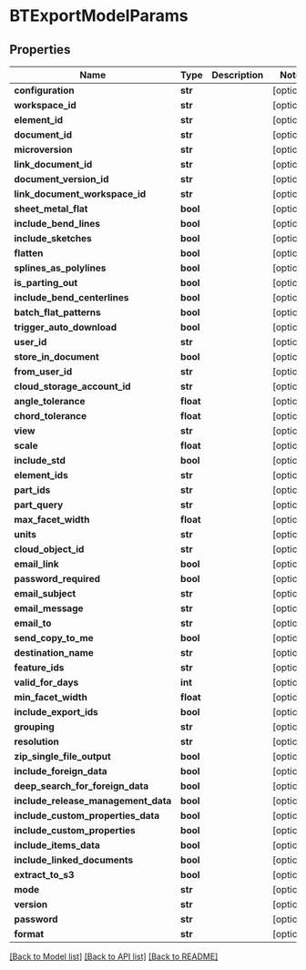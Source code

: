 # BTExportModelParams

## Properties
Name | Type | Description | Notes
------------ | ------------- | ------------- | -------------
**configuration** | **str** |  | [optional] 
**workspace_id** | **str** |  | [optional] 
**element_id** | **str** |  | [optional] 
**document_id** | **str** |  | [optional] 
**microversion** | **str** |  | [optional] 
**link_document_id** | **str** |  | [optional] 
**document_version_id** | **str** |  | [optional] 
**link_document_workspace_id** | **str** |  | [optional] 
**sheet_metal_flat** | **bool** |  | [optional] 
**include_bend_lines** | **bool** |  | [optional] 
**include_sketches** | **bool** |  | [optional] 
**flatten** | **bool** |  | [optional] 
**splines_as_polylines** | **bool** |  | [optional] 
**is_parting_out** | **bool** |  | [optional] 
**include_bend_centerlines** | **bool** |  | [optional] 
**batch_flat_patterns** | **bool** |  | [optional] 
**trigger_auto_download** | **bool** |  | [optional] 
**user_id** | **str** |  | [optional] 
**store_in_document** | **bool** |  | [optional] 
**from_user_id** | **str** |  | [optional] 
**cloud_storage_account_id** | **str** |  | [optional] 
**angle_tolerance** | **float** |  | [optional] 
**chord_tolerance** | **float** |  | [optional] 
**view** | **str** |  | [optional] 
**scale** | **float** |  | [optional] 
**include_std** | **bool** |  | [optional] 
**element_ids** | **str** |  | [optional] 
**part_ids** | **str** |  | [optional] 
**part_query** | **str** |  | [optional] 
**max_facet_width** | **float** |  | [optional] 
**units** | **str** |  | [optional] 
**cloud_object_id** | **str** |  | [optional] 
**email_link** | **bool** |  | [optional] 
**password_required** | **bool** |  | [optional] 
**email_subject** | **str** |  | [optional] 
**email_message** | **str** |  | [optional] 
**email_to** | **str** |  | [optional] 
**send_copy_to_me** | **bool** |  | [optional] 
**destination_name** | **str** |  | [optional] 
**feature_ids** | **str** |  | [optional] 
**valid_for_days** | **int** |  | [optional] 
**min_facet_width** | **float** |  | [optional] 
**include_export_ids** | **bool** |  | [optional] 
**grouping** | **str** |  | [optional] 
**resolution** | **str** |  | [optional] 
**zip_single_file_output** | **bool** |  | [optional] 
**include_foreign_data** | **bool** |  | [optional] 
**deep_search_for_foreign_data** | **bool** |  | [optional] 
**include_release_management_data** | **bool** |  | [optional] 
**include_custom_properties_data** | **bool** |  | [optional] 
**include_custom_properties** | **bool** |  | [optional] 
**include_items_data** | **bool** |  | [optional] 
**include_linked_documents** | **bool** |  | [optional] 
**extract_to_s3** | **bool** |  | [optional] 
**mode** | **str** |  | [optional] 
**version** | **str** |  | [optional] 
**password** | **str** |  | [optional] 
**format** | **str** |  | [optional] 

[[Back to Model list]](../README.md#documentation-for-models) [[Back to API list]](../README.md#documentation-for-api-endpoints) [[Back to README]](../README.md)


